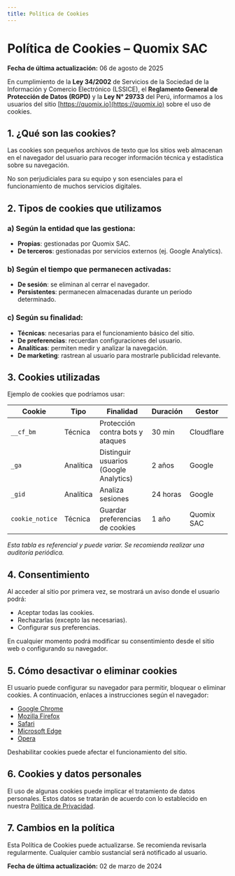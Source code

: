 ```yaml
---
title: Política de Cookies
---
```


# Política de Cookies – Quomix SAC

**Fecha de última actualización:** 06 de agosto de 2025

En cumplimiento de la **Ley 34/2002** de Servicios de la Sociedad de la Información y Comercio Electrónico (LSSICE), el **Reglamento General de Protección de Datos (RGPD)** y la **Ley N° 29733** del Perú, informamos a los usuarios del sitio [https://quomix.io](https://quomix.io) sobre el uso de cookies.

## 1. ¿Qué son las cookies?

Las cookies son pequeños archivos de texto que los sitios web almacenan en el navegador del usuario para recoger información técnica y estadística sobre su navegación.

No son perjudiciales para su equipo y son esenciales para el funcionamiento de muchos servicios digitales.

## 2. Tipos de cookies que utilizamos

### a) Según la entidad que las gestiona:

- **Propias**: gestionadas por Quomix SAC.
- **De terceros**: gestionadas por servicios externos (ej. Google Analytics).

### b) Según el tiempo que permanecen activadas:

- **De sesión**: se eliminan al cerrar el navegador.
- **Persistentes**: permanecen almacenadas durante un periodo determinado.

### c) Según su finalidad:

- **Técnicas**: necesarias para el funcionamiento básico del sitio.
- **De preferencias**: recuerdan configuraciones del usuario.
- **Analíticas**: permiten medir y analizar la navegación.
- **De marketing**: rastrean al usuario para mostrarle publicidad relevante.

## 3. Cookies utilizadas

Ejemplo de cookies que podríamos usar:

| Cookie         | Tipo        | Finalidad                                | Duración    | Gestor       |
|----------------|-------------|------------------------------------------|-------------|--------------|
| `__cf_bm`      | Técnica     | Protección contra bots y ataques         | 30 min      | Cloudflare   |
| `_ga`          | Analítica   | Distinguir usuarios (Google Analytics)   | 2 años      | Google       |
| `_gid`         | Analítica   | Analiza sesiones                         | 24 horas    | Google       |
| `cookie_notice`| Técnica     | Guardar preferencias de cookies          | 1 año       | Quomix SAC   |

*Esta tabla es referencial y puede variar. Se recomienda realizar una auditoría periódica.*

## 4. Consentimiento

Al acceder al sitio por primera vez, se mostrará un aviso donde el usuario podrá:

- Aceptar todas las cookies.
- Rechazarlas (excepto las necesarias).
- Configurar sus preferencias.

En cualquier momento podrá modificar su consentimiento desde el sitio web o configurando su navegador.

## 5. Cómo desactivar o eliminar cookies

El usuario puede configurar su navegador para permitir, bloquear o eliminar cookies. A continuación, enlaces a instrucciones según el navegador:

- [Google Chrome](https://support.google.com/chrome/answer/95647?hl=es)
- [Mozilla Firefox](https://support.mozilla.org/es/kb/administrar-cookies)
- [Safari](https://support.apple.com/es-es/guide/safari/sfri11471/mac)
- [Microsoft Edge](https://support.microsoft.com/es-es/help/4027947)
- [Opera](https://help.opera.com/es/latest/web-preferences/#cookies)

Deshabilitar cookies puede afectar el funcionamiento del sitio.

## 6. Cookies y datos personales

El uso de algunas cookies puede implicar el tratamiento de datos personales. Estos datos se tratarán de acuerdo con lo establecido en nuestra [Política de Privacidad](https://quomix.io/politica-de-privacidad).

## 7. Cambios en la política

Esta Política de Cookies puede actualizarse. Se recomienda revisarla regularmente. Cualquier cambio sustancial será notificado al usuario.

**Fecha de última actualización:** 02 de marzo de 2024